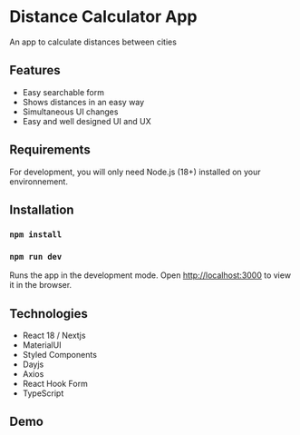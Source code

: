 # Distance Calculator App

An app to calculate distances between cities

## Features
- Easy searchable form
- Shows distances in an easy way
- Simultaneous UI changes
- Easy and well designed UI and UX

## Requirements
For development, you will only need Node.js (18+) installed on your environnement.

## Installation

### `npm install`
### `npm run dev`

Runs the app in the development mode.
Open [http://localhost:3000](http://localhost:3000) to view it in the browser.


## Technologies

- React 18 / Nextjs
- MaterialUI
- Styled Components
- Dayjs
- Axios
- React Hook Form
- TypeScript

## Demo
